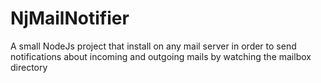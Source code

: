 # NjMailNotifier
A small NodeJs project that install on any mail server in order to send notifications about incoming and outgoing mails by watching the mailbox directory
